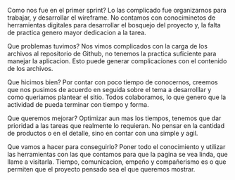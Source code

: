 Como nos fue en el primer sprint?
Lo las complicado fue organizarnos para trabajar, y desarrollar el wireframe. No contamos con conociminetos de herramientas digitales para desarrollar el bosquejo del proyecto y, la falta de practica genero mayor dedicacion a la tarea.

Que problemas tuvimos?
Nos vimos complicados con la carga de los archivos al repositorio de Github, no tenemos la
practica suficiente para manejar la aplicacion. Esto puede generar complicaciones con el contenido de los archivos.

Que hicimos bien?
Por contar con poco tiempo de conocernos, creemos que nos pusimos de acuerdo en seguida sobre el tema a desarrolllar y como queriamos plantear el sitio.
Todos colaboramos, lo que genero que la actividad de pueda terminar con tiempo y forma.

Que queremos mejorar?
Optimizar aun mas los tiempos, tenemos que dar prioridad a las tareas que realmente lo requieran. No pensar en la cantidad de productos o en el detalle, sino en contar con una simple y agil. 

Que vamos a hacer para conseguirlo?
Poner todo el conocimiento y utilizar las herramientas con las que contamos para que la pagina se vea linda, que llame a visitarla. Tiempo, comunicacion, empeño y compañerismo es o que permiten que el proyecto pensado sea el que queremos mostrar.

